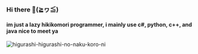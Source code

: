 ### Hi there 👋(≧ヮ≦)
#### im just a lazy hikikomori programmer, i mainly use c#, python, c++, and java nice to meet ya
![higurashi-higurashi-no-naku-koro-ni](https://github.com/iloveichigomashimaro/iloveichigomashimaro/assets/137470257/e6d71feb-582d-4656-8cae-35b67210ce03)
